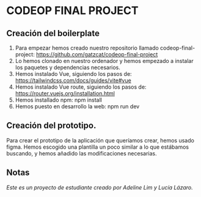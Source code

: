 # CODEOP FINAL PROJECT


## Creación del boilerplate

1. Para empezar hemos creado nuestro repositorio llamado codeop-final-project: https://github.com/gatzcat/codeop-final-project
2. Lo hemos clonado en nuestro ordenador y hemos empezado a instalar los paquetes y dependencias necesarios.
3. Hemos instalado Vue, siguiendo los pasos de: https://tailwindcss.com/docs/guides/vite#vue
4. Hemos instalado Vue route, siguiendo los pasos de: https://router.vuejs.org/installation.html
5. Hemos installado npm: npm install
6. Hemos puesto en desarrollo la web: npm run dev

## Creación del prototipo.

Para crear el prototipo de la aplicación que queríamos crear, hemos usado figma.
Hemos escogido una plantilla un poco similar a lo que estábamos buscando, y hemos
añadido las modificaciones necesarias.



## Notas

_Este es un proyecto de estudiante creado por Adeline Lim y Lucía Lázaro._
